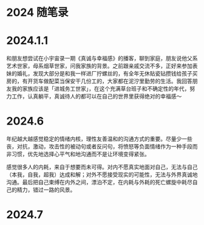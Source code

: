# 2024 随笔录

# 2024.1.1

和朋友想尝试在小宇宙录一期《真诚与幸福感》的播客，聊到家庭，朋友说他父系艺术世家，母系烟草世家，问我家族的背景。之前跟亲戚交流不多，正好来参加表妹的婚礼，发现大部分是和我一样进厂拧螺丝的，有全年无休贴瓷钻攒钱给孩子买房的，有开货车做配菜当保安干几份工的，大家都在泥泞里勤劳的生活。我回答朋友我的家族应该是「进城务工世家」，在这个充满草台班子和不确定性的年代，努力工作，认真躺平，真诚待人的都可以在自己的世界里获得绝对的幸福感～

# 2024.6

年纪越大越感觉稳定的情绪内核，理性友善温和的沟通方式的重要。尽量少一些丧，对抗，激动，攻击性的被动句或者反问句，将愤怒等负面情绪作为一种手段而非习惯，优先地选择心平气和地沟通而不是让环境变得紧张。

感觉很多人的内耗，来自于想要而未可得。对内不愿真实地面对自己，无法与自己（本我，自我，超我）达成和解；对外不愿接受现实的可能性，无法与外界真诚地沟通。最后把自己束缚在内外之间，漂泊不定，在内耗与外耗的死亡螺旋中耗尽自己的精力，错过一路的风景。

# 2024.7
